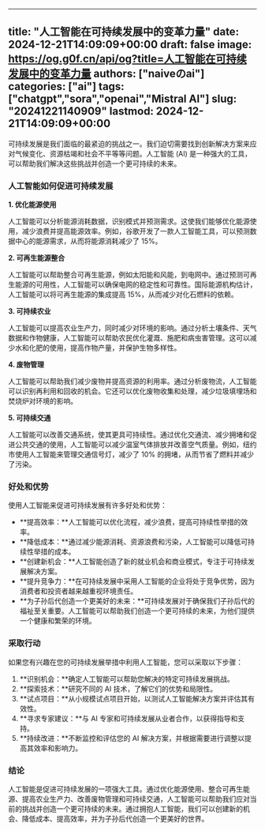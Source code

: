 
---
title: "人工智能在可持续发展中的变革力量"
date: 2024-12-21T14:09:09+00:00
draft: false
image: https://og.g0f.cn/api/og?title=人工智能在可持续发展中的变革力量
authors: ["naiveのai"]
categories: ["ai"]
tags: ["chatgpt","sora","openai","Mistral AI"]
slug: "20241221140909"
lastmod: 2024-12-21T14:09:09+00:00
---
可持续发展是我们面临的最紧迫的挑战之一。我们迫切需要找到创新解决方案来应对气候变化、资源枯竭和社会不平等等问题。人工智能 (AI) 是一种强大的工具，可以帮助我们解决这些挑战并创造一个更可持续的未来。

### 人工智能如何促进可持续发展

**1. 优化能源使用**

人工智能可以分析能源消耗数据，识别模式并预测需求。这使我们能够优化能源使用，减少浪费并提高能源效率。例如，谷歌开发了一款人工智能工具，可以预测数据中心的能源需求，从而将能源消耗减少了 15%。

**2. 可再生能源整合**

人工智能可以帮助整合可再生能源，例如太阳能和风能，到电网中。通过预测可再生能源的可用性，人工智能可以确保电网的稳定性和可靠性。国际能源机构估计，人工智能可以将可再生能源的集成提高 15%，从而减少对化石燃料的依赖。

**3. 可持续农业**

人工智能可以提高农业生产力，同时减少对环境的影响。通过分析土壤条件、天气数据和作物健康，人工智能可以帮助农民优化灌溉、施肥和病虫害管理。这可以减少水和化肥的使用，提高作物产量，并保护生物多样性。

**4. 废物管理**

人工智能可以帮助我们减少废物并提高资源的利用率。通过分析废物流，人工智能可以识别再利用和回收的机会。它还可以优化废物收集和处理，减少垃圾填埋场和焚烧炉对环境的影响。

**5. 可持续交通**

人工智能可以改善交通系统，使其更具可持续性。通过优化交通流、减少拥堵和促进公共交通的使用，人工智能可以减少温室气体排放并改善空气质量。例如，纽约市使用人工智能来管理交通信号灯，减少了 10% 的拥堵，从而节省了燃料并减少了污染。

### 好处和优势

使用人工智能来促进可持续发展有许多好处和优势：

* **提高效率：**人工智能可以优化流程，减少浪费，提高可持续性举措的效率。
* **降低成本：**通过减少能源消耗、资源浪费和污染，人工智能可以降低可持续性举措的成本。
* **创建新机会：**人工智能创造了新的就业机会和商业模式，专注于可持续发展解决方案。
* **提升竞争力：**在可持续发展中采用人工智能的企业将处于竞争优势，因为消费者和投资者越来越重视环境责任。
* **为子孙后代创造一个更美好的未来：**可持续发展对于确保我们子孙后代的福祉至关重要。人工智能可以帮助我们创造一个更可持续的未来，为他们提供一个健康和繁荣的环境。

### 采取行动

如果您有兴趣在您的可持续发展举措中利用人工智能，您可以采取以下步骤：

1. **识别机会：**确定人工智能可以帮助您解决的特定可持续发展挑战。
2. **探索技术：**研究不同的 AI 技术，了解它们的优势和局限性。
3. **试点项目：**从小规模试点项目开始，以测试人工智能解决方案并评估其有效性。
4. **寻求专家建议：**与 AI 专家和可持续发展从业者合作，以获得指导和支持。
5. **持续改进：**不断监控和评估您的 AI 解决方案，并根据需要进行调整以提高其效率和影响力。

### 结论

人工智能是促进可持续发展的一项强大工具。通过优化能源使用、整合可再生能源、提高农业生产力、改善废物管理和可持续交通，人工智能可以帮助我们应对当前的挑战并创造一个更可持续的未来。通过拥抱人工智能，我们可以创建新的机会、降低成本、提高效率，并为子孙后代创造一个更美好的世界。